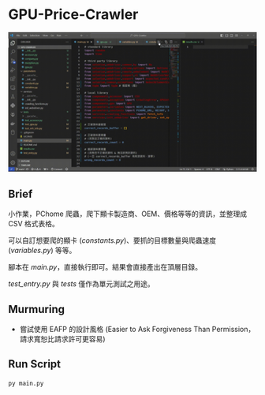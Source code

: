 # GPU-Price-Crawler

![crawler-short](package/tests/crawler-short.gif)

## Brief

小作業，PChome 爬蟲，爬下顯卡製造商、OEM、價格等等的資訊，並整理成 CSV 格式表格。

可以自訂想要爬的顯卡 (*constants.py*)、要抓的目標數量與爬蟲速度 (*variables.py*) 等等。

腳本在 *main.py*，直接執行即可。結果會直接產出在頂層目錄。

*test_entry.py* 與 *tests* 僅作為單元測試之用途。

## Murmuring

+ 嘗試使用 EAFP 的設計風格 (Easier to Ask Forgiveness Than Permission，請求寬恕比請求許可更容易)

## Run Script

```bash
py main.py
```

